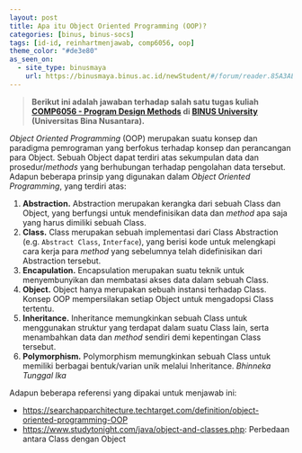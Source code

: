 ```yaml
---
layout: post
title: Apa itu Object Oriented Programming (OOP)?
categories: [binus, binus-socs]
tags: [id-id, reinhartmenjawab, comp6056, oop]
theme_color: "#de3e80"
as_seen_on:
  - site_type: binusmaya
    url: https://binusmaya.binus.ac.id/newStudent/#/forum/reader.85A3AE2C-A22D-487D-B837-EC8FE951E0FC?id=1
---
```

> **Berikut ini adalah jawaban terhadap salah satu tugas kuliah [COMP6056 - Program Design Methods](https://curriculum.binus.ac.id/course/comp6056/) di [BINUS University](https://binus.ac.id) (Universitas Bina Nusantara).**

<i>Object Oriented Programming</i> (OOP) merupakan suatu konsep dan paradigma pemrograman yang berfokus terhadap konsep dan perancangan para Object. Sebuah Object dapat terdiri atas sekumpulan data dan prosedur/<i>methods</i> yang berhubungan terhadap pengolahan data tersebut. Adapun beberapa prinsip yang digunakan dalam <i>Object Oriented Programming</i>, yang terdiri atas:

<ol><li><b>Abstraction.</b> Abstraction merupakan kerangka dari sebuah Class dan Object, yang berfungsi untuk mendefinisikan data dan <i>method</i> apa saja yang harus dimiliki sebuah Class.</li><li><b>Class.</b> Class merupakan sebuah implementasi dari Class Abstraction (e.g. <code>Abstract Class</code>, <code>Interface</code>), yang berisi kode untuk melengkapi cara kerja para <i>method</i> yang sebelumnya telah didefinisikan dari Abstraction tersebut.</li><li><b>Encapulation.</b> Encapsulation merupakan suatu teknik untuk menyembunyikan dan membatasi akses data dalam sebuah Class.</li><li><b>Object.</b> Object hanya merupakan sebuah instansi terhadap Class. Konsep OOP mempersilakan setiap Object untuk mengadopsi Class tertentu.</li><li><b>Inheritance.</b> Inheritance memungkinkan sebuah Class untuk menggunakan struktur yang terdapat dalam suatu Class lain, serta menambahkan data dan <i>method</i> sendiri demi kepentingan Class tersebut.</li><li><b>Polymorphism.</b> Polymorphism memungkinkan sebuah Class untuk memiliki berbagai bentuk/varian unik melalui Inheritance. <i>Bhinneka Tunggal Ika</i></li></ol>

Adapun beberapa referensi yang dipakai untuk menjawab ini:

<ul><li><a href="https://searchapparchitecture.techtarget.com/definition/object-oriented-programming-OOP" target="_blank">https://searchapparchitecture.techtarget.com/definition/object-oriented-programming-OOP</a></li><li><a href="https://www.studytonight.com/java/object-and-classes.php" target="_blank">https://www.studytonight.com/java/object-and-classes.php</a>: Perbedaan antara Class dengan Object</li></ul>